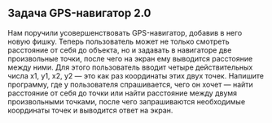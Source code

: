 ## Задача GPS-навигатор 2.0
Нам поручили усовершенствовать GPS-навигатор, добавив в него новую фишку.
Теперь пользователь может не только смотреть расстояние от себя до объекта,
но и задавать в навигаторе две произвольные точки, после чего на экран ему выводится расстояние между ними.
Для этого пользователь вводит четыре действительных числа x1, y1, x2, y2 — это как раз координаты этих двух точек.
Напишите программу, где у пользователя спрашивается, чего он хочет — найти расстояние от
себя до точки или найти расстояние между двумя произвольными точками,
после чего запрашиваются необходимые координаты точек и выводится ответ на экран.
